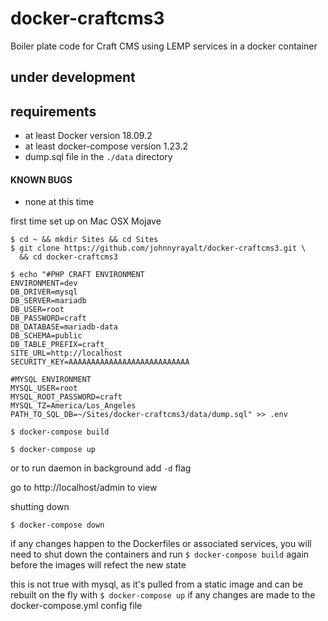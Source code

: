 # docker-craftcms3
Boiler plate code for Craft CMS using LEMP services in a docker container

## under development

## requirements
+ at least Docker version 18.09.2
+ at least docker-compose version 1.23.2
+ dump.sql file in the `./data` directory

#### KNOWN BUGS
+ none at this time

first time set up on Mac OSX Mojave

```
$ cd ~ && mkdir Sites && cd Sites
$ git clone https://github.com/johnnyrayalt/docker-craftcms3.git \
  && cd docker-craftcms3
```

```
$ echo "#PHP CRAFT ENVIRONMENT
ENVIRONMENT=dev
DB_DRIVER=mysql
DB_SERVER=mariadb
DB_USER=root
DB_PASSWORD=craft
DB_DATABASE=mariadb-data
DB_SCHEMA=public
DB_TABLE_PREFIX=craft_
SITE_URL=http://localhost
SECURITY_KEY=AAAAAAAAAAAAAAAAAAAAAAAAAAA

#MYSQL ENVIRONMENT
MYSQL_USER=root
MYSQL_ROOT_PASSWORD=craft
MYSQL_TZ=America/Los_Angeles
PATH_TO_SQL_DB=~/Sites/docker-craftcms3/data/dump.sql" >> .env
```
```
$ docker-compose build
```
```
$ docker-compose up
```
or to run daemon in background add `-d` flag

go to http://localhost/admin to view

shutting down

```
$ docker-compose down
```

if any changes happen to the Dockerfiles or associated services, you will need to shut down the containers and run `$ docker-compose build` again before the images will refect the new state

this is not true with mysql, as it's pulled from a static image and can be rebuilt on the fly with `$ docker-compose up` if any changes are made to the docker-compose.yml config file